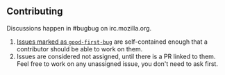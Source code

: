 ## Contributing

Discussions happen in #bugbug on irc.mozilla.org.

1. [Issues marked as `good-first-bug`](https://github.com/mozilla/bugbug/labels/good-first-bug) are self-contained enough that a contributor should be able to work on them.
2. Issues are considered not assigned, until there is a PR linked to them. Feel free to work on any unassigned issue, you don't need to ask first.
